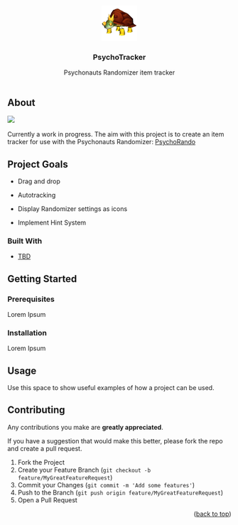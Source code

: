 <div id="top"></div>

<!-- HEADER -->

<br />
<div align="center">
    <img src="images/pokeylope.png" alt="Logo" width="80" height="80">

<h3 align="center">PsychoTracker</h3>

<p align="center">
    Psychonauts Randomizer item tracker
    <br />
    <br />
  </p>
</div>

<!-- ABOUT -->

## About

![](images/screenshot.png)

Currently a work in progress. The aim with this project is to create an item tracker for use with the Psychonauts Randomizer: [PsychoRando](https://github.com/Akashortstack/PsychoRando)

## Project Goals

* Drag and drop

* Autotracking

* Display Randomizer settings as icons

* Implement Hint System

### Built With

* [TBD]()

<!-- GETTING STARTED -->

## Getting Started

### Prerequisites

Lorem Ipsum

### Installation

Lorem Ipsum

<!-- USAGE EXAMPLES -->

## Usage

Use this space to show useful examples of how a project can be used. 

<!-- CONTRIBUTING -->

## Contributing

Any contributions you make are **greatly appreciated**.

If you have a suggestion that would make this better, please fork the repo and create a pull request.

1. Fork the Project
2. Create your Feature Branch (`git checkout -b feature/MyGreatFeatureRequest`)
3. Commit your Changes (`git commit -m 'Add some features'`)
4. Push to the Branch (`git push origin feature/MyGreatFeatureRequest`)
5. Open a Pull Request

<p align="right">(<a href="#top">back to top</a>)</p>